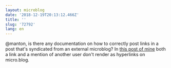```yaml
---
layout: microblog
date: '2018-12-19T20:13:12.466Z'
title: ''
slug: '72792'
lang: en
---
```

@manton, is there any documentation on how to correctly post links in a post that&#39;s syndicated from an external microblog? In [this post of mine](https://brianlundin.com/microblog/2018-12-19-12-30-34.html) both a link and a mention of another user don&#39;t render as hyperlinks on micro.blog.

